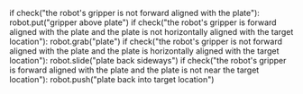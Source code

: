 

if check("the robot's gripper is not forward aligned with the plate"):
    robot.put("gripper above plate")
if check("the robot's gripper is forward aligned with the plate and the plate is not horizontally aligned with the target location"):
    robot.grab("plate")
if check("the robot's gripper is not forward aligned with the plate and the plate is horizontally aligned with the target location"):
    robot.slide("plate back sideways")
if check("the robot's gripper is forward aligned with the plate and the plate is not near the target location"):
    robot.push("plate back into target location")